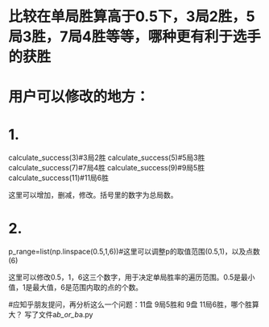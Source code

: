 # 比较在单局胜算高于0.5下，3局2胜，5局3胜，7局4胜等等，哪种更有利于选手的获胜
# 用户可以修改的地方：
# 1.
calculate_success(3)#3局2胜
calculate_success(5)#5局3胜
calculate_success(7)#7局4胜
calculate_success(9)#9局5胜
calculate_success(11)#11局6胜

这里可以增加，删减，修改。括号里的数字为总局数。
# 2.
p_range=list(np.linspace(0.5,1,6))#这里可以调整p的取值范围(0.5,1)，以及点数(6)

这里可以修改0.5，1，6这三个数字，用于决定单局胜率的遍历范围。0.5是最小值，1是最大值，6是范围内取的点的个数。

#应知乎朋友提问，再分析这么一个问题：11盘 9局5胜和 9盘 11局6胜，哪个胜算大？  写了文件a*b_or_b*a.py
